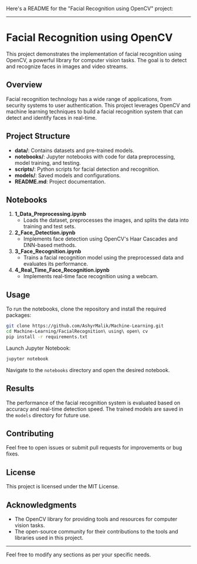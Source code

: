 Here's a README for the "Facial Recognition using OpenCV" project:

---

# Facial Recognition using OpenCV

This project demonstrates the implementation of facial recognition using OpenCV, a powerful library for computer vision tasks. The goal is to detect and recognize faces in images and video streams.

## Overview

Facial recognition technology has a wide range of applications, from security systems to user authentication. This project leverages OpenCV and machine learning techniques to build a facial recognition system that can detect and identify faces in real-time.

## Project Structure

- **data/**: Contains datasets and pre-trained models.
- **notebooks/**: Jupyter notebooks with code for data preprocessing, model training, and testing.
- **scripts/**: Python scripts for facial detection and recognition.
- **models/**: Saved models and configurations.
- **README.md**: Project documentation.

## Notebooks

1. **1_Data_Preprocessing.ipynb**
   - Loads the dataset, preprocesses the images, and splits the data into training and test sets.
2. **2_Face_Detection.ipynb**
   - Implements face detection using OpenCV's Haar Cascades and DNN-based methods.
3. **3_Face_Recognition.ipynb**
   - Trains a facial recognition model using the preprocessed data and evaluates its performance.
4. **4_Real_Time_Face_Recognition.ipynb**
   - Implements real-time face recognition using a webcam.

## Usage

To run the notebooks, clone the repository and install the required packages:

```bash
git clone https://github.com/AshyrMalik/Machine-Learning.git
cd Machine-Learning/FacialRecognition\ using\ open\ cv
pip install -r requirements.txt
```

Launch Jupyter Notebook:

```bash
jupyter notebook
```

Navigate to the `notebooks` directory and open the desired notebook.

## Results

The performance of the facial recognition system is evaluated based on accuracy and real-time detection speed. The trained models are saved in the `models` directory for future use.

## Contributing

Feel free to open issues or submit pull requests for improvements or bug fixes.

## License

This project is licensed under the MIT License.

## Acknowledgments

- The OpenCV library for providing tools and resources for computer vision tasks.
- The open-source community for their contributions to the tools and libraries used in this project.

---

Feel free to modify any sections as per your specific needs.
